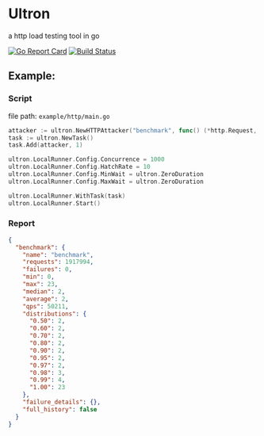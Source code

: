 # Ultron
a http load testing tool in go

[![Go Report Card](https://goreportcard.com/badge/github.com/qastub/ultron)](https://goreportcard.com/report/github.com/qastub/ultron) [![Build Status](https://travis-ci.org/qastub/ultron.svg?branch=master)](https://travis-ci.org/qastub/ultron)

## Example:

### **Script**

file path: `example/http/main.go`

```go
attacker := ultron.NewHTTPAttacker("benchmark", func() (*http.Request, error) { return http.NewRequest(http.MethodGet, "http://127.0.0.1/", nil) })
task := ultron.NewTask()
task.Add(attacker, 1)

ultron.LocalRunner.Config.Concurrence = 1000
ultron.LocalRunner.Config.HatchRate = 10
ultron.LocalRunner.Config.MinWait = ultron.ZeroDuration
ultron.LocalRunner.Config.MaxWait = ultron.ZeroDuration

ultron.LocalRunner.WithTask(task)
ultron.LocalRunner.Start()
```

### Report

```json
{
  "benchmark": {
    "name": "benchmark",
    "requests": 1917994,
    "failures": 0,
    "min": 0,
    "max": 23,
    "median": 2,
    "average": 2,
    "qps": 50211,
    "distributions": {
      "0.50": 2,
      "0.60": 2,
      "0.70": 2,
      "0.80": 2,
      "0.90": 2,
      "0.95": 2,
      "0.97": 2,
      "0.98": 3,
      "0.99": 4,
      "1.00": 23
    },
    "failure_details": {},
    "full_history": false
  }
}
```
